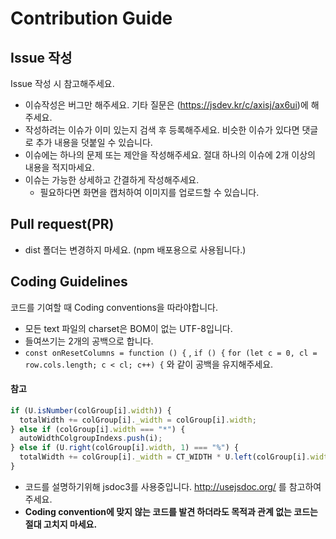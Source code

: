 # Contribution Guide

## Issue 작성
Issue 작성 시 참고해주세요.

* 이슈작성은 버그만 해주세요. 기타 질문은 (https://jsdev.kr/c/axisj/ax6ui)에 해주세요.
* 작성하려는 이슈가 이미 있는지 검색 후 등록해주세요. 비슷한 이슈가 있다면 댓글로 추가 내용을 덧붙일 수 있습니다.
* 이슈에는 하나의 문제 또는 제안을 작성해주세요. 절대 하나의 이슈에 2개 이상의 내용을 적지마세요.
* 이슈는 가능한 상세하고 간결하게 작성해주세요.
	* 필요하다면 화면을 캡처하여 이미지를 업로드할 수 있습니다.

## Pull request(PR)
* dist 폴더는 변경하지 마세요. (npm 배포용으로 사용됩니다.)

## Coding Guidelines
코드를 기여할 때 Coding conventions을 따라야합니다.

* 모든 text 파일의 charset은 BOM이 없는 UTF-8입니다.
* 들여쓰기는 2개의 공백으로 합니다.
* `const onResetColumns = function () {` , `if () {` `for (let c = 0, cl = row.cols.length; c < cl; c++) {` 와 같이 공백을 유지해주세요.
#### 참고
```js
if (U.isNumber(colGroup[i].width)) {
  totalWidth += colGroup[i]._width = colGroup[i].width;
} else if (colGroup[i].width === "*") {
  autoWidthColgroupIndexs.push(i);
} else if (U.right(colGroup[i].width, 1) === "%") {
  totalWidth += colGroup[i]._width = CT_WIDTH * U.left(colGroup[i].width, "%") / 100;
}
```
* 코드를 설명하기위해 jsdoc3를 사용중입니다. http://usejsdoc.org/ 를 참고하여 주세요.
* **Coding convention에 맞지 않는 코드를 발견 하더라도 목적과 관계 없는 코드는 절대 고치지 마세요.**